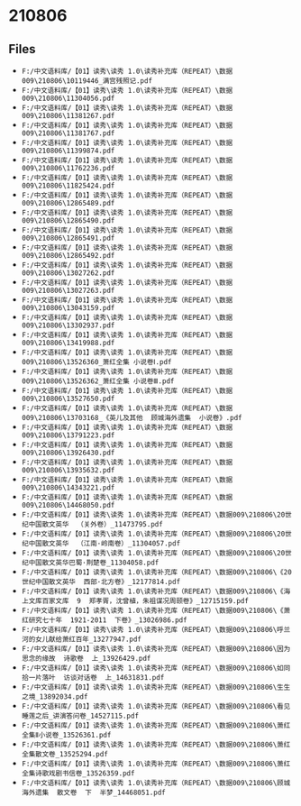 # 210806

## Files

- `F:/中文语料库/【01】读秀\读秀 1.0\读秀补充库（REPEAT）\数据009\210806\10119446_满宫残照记.pdf`
- `F:/中文语料库/【01】读秀\读秀 1.0\读秀补充库（REPEAT）\数据009\210806\11304056.pdf`
- `F:/中文语料库/【01】读秀\读秀 1.0\读秀补充库（REPEAT）\数据009\210806\11381267.pdf`
- `F:/中文语料库/【01】读秀\读秀 1.0\读秀补充库（REPEAT）\数据009\210806\11381767.pdf`
- `F:/中文语料库/【01】读秀\读秀 1.0\读秀补充库（REPEAT）\数据009\210806\11399874.pdf`
- `F:/中文语料库/【01】读秀\读秀 1.0\读秀补充库（REPEAT）\数据009\210806\11762236.pdf`
- `F:/中文语料库/【01】读秀\读秀 1.0\读秀补充库（REPEAT）\数据009\210806\11825424.pdf`
- `F:/中文语料库/【01】读秀\读秀 1.0\读秀补充库（REPEAT）\数据009\210806\12865489.pdf`
- `F:/中文语料库/【01】读秀\读秀 1.0\读秀补充库（REPEAT）\数据009\210806\12865490.pdf`
- `F:/中文语料库/【01】读秀\读秀 1.0\读秀补充库（REPEAT）\数据009\210806\12865491.pdf`
- `F:/中文语料库/【01】读秀\读秀 1.0\读秀补充库（REPEAT）\数据009\210806\12865492.pdf`
- `F:/中文语料库/【01】读秀\读秀 1.0\读秀补充库（REPEAT）\数据009\210806\13027262.pdf`
- `F:/中文语料库/【01】读秀\读秀 1.0\读秀补充库（REPEAT）\数据009\210806\13027263.pdf`
- `F:/中文语料库/【01】读秀\读秀 1.0\读秀补充库（REPEAT）\数据009\210806\13043159.pdf`
- `F:/中文语料库/【01】读秀\读秀 1.0\读秀补充库（REPEAT）\数据009\210806\13302937.pdf`
- `F:/中文语料库/【01】读秀\读秀 1.0\读秀补充库（REPEAT）\数据009\210806\13419988.pdf`
- `F:/中文语料库/【01】读秀\读秀 1.0\读秀补充库（REPEAT）\数据009\210806\13526360_萧红全集 小说卷Ⅰ.pdf`
- `F:/中文语料库/【01】读秀\读秀 1.0\读秀补充库（REPEAT）\数据009\210806\13526362_萧红全集 小说卷Ⅲ.pdf`
- `F:/中文语料库/【01】读秀\读秀 1.0\读秀补充库（REPEAT）\数据009\210806\13527650.pdf`
- `F:/中文语料库/【01】读秀\读秀 1.0\读秀补充库（REPEAT）\数据009\210806\13703168_《英儿及其他  顾城海外遗集  小说卷》.pdf`
- `F:/中文语料库/【01】读秀\读秀 1.0\读秀补充库（REPEAT）\数据009\210806\13791223.pdf`
- `F:/中文语料库/【01】读秀\读秀 1.0\读秀补充库（REPEAT）\数据009\210806\13926430.pdf`
- `F:/中文语料库/【01】读秀\读秀 1.0\读秀补充库（REPEAT）\数据009\210806\13935632.pdf`
- `F:/中文语料库/【01】读秀\读秀 1.0\读秀补充库（REPEAT）\数据009\210806\14343221.pdf`
- `F:/中文语料库/【01】读秀\读秀 1.0\读秀补充库（REPEAT）\数据009\210806\14468050.pdf`
- `F:/中文语料库/【01】读秀\读秀 1.0\读秀补充库（REPEAT）\数据009\210806\20世纪中国散文英华  （关外卷）_11473795.pdf`
- `F:/中文语料库/【01】读秀\读秀 1.0\读秀补充库（REPEAT）\数据009\210806\20世纪中国散文英华  （江南·岭南卷）_11304057.pdf`
- `F:/中文语料库/【01】读秀\读秀 1.0\读秀补充库（REPEAT）\数据009\210806\20世纪中国散文英华巴蜀·荆楚卷_11304058.pdf`
- `F:/中文语料库/【01】读秀\读秀 1.0\读秀补充库（REPEAT）\数据009\210806\《20世纪中国散文英华  西部·北方卷》_12177814.pdf`
- `F:/中文语料库/【01】读秀\读秀 1.0\读秀补充库（REPEAT）\数据009\210806\《海上文库百家文库  9  郑孝胥，沈曾植，朱祖谋况周颐卷》_12715159.pdf`
- `F:/中文语料库/【01】读秀\读秀 1.0\读秀补充库（REPEAT）\数据009\210806\《萧红研究七十年  1921-2011  下卷》_13026986.pdf`
- `F:/中文语料库/【01】读秀\读秀 1.0\读秀补充库（REPEAT）\数据009\210806\呼兰河的女儿献给萧红百年_13277947.pdf`
- `F:/中文语料库/【01】读秀\读秀 1.0\读秀补充库（REPEAT）\数据009\210806\因为思念的缘故  诗歌卷  上_13926429.pdf`
- `F:/中文语料库/【01】读秀\读秀 1.0\读秀补充库（REPEAT）\数据009\210806\如同拾一片落叶  访谈对话卷  上_14631831.pdf`
- `F:/中文语料库/【01】读秀\读秀 1.0\读秀补充库（REPEAT）\数据009\210806\生生之境_13892034.pdf`
- `F:/中文语料库/【01】读秀\读秀 1.0\读秀补充库（REPEAT）\数据009\210806\看见睡莲之后_讲演答问卷_14527115.pdf`
- `F:/中文语料库/【01】读秀\读秀 1.0\读秀补充库（REPEAT）\数据009\210806\萧红全集Ⅱ小说卷_13526361.pdf`
- `F:/中文语料库/【01】读秀\读秀 1.0\读秀补充库（REPEAT）\数据009\210806\萧红全集散文卷_13525294.pdf`
- `F:/中文语料库/【01】读秀\读秀 1.0\读秀补充库（REPEAT）\数据009\210806\萧红全集诗歌戏剧书信卷_13526359.pdf`
- `F:/中文语料库/【01】读秀\读秀 1.0\读秀补充库（REPEAT）\数据009\210806\顾城海外遗集  散文卷  下  半梦_14468051.pdf`
